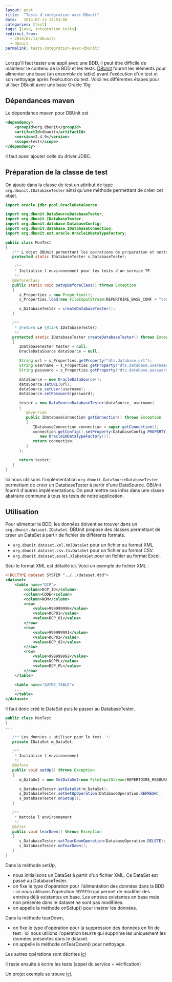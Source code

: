 ```yaml
---
layout: post
title:  "Tests d'intégration avec DBunit"
date:   2014-07-13 12:53:00
categories: [test]
tags: [java, integration tests]
redirect_from: 
  - 2014/07/13/dbunit/
  - dbunit
permalink: tests-integration-avec-dbunit/
---
```


Lorsqu'il faut tester une appli avec une BDD, il peut être difficile de maintenir le contenu de la BDD et les tests. [DBUnit](http://www.dbunit.org/) fournit les éléments pour alimenter une base (un ensemble de table) avant l'exécution d'un test et son nettoyage après l'exécution du test.
Voici les différentes étapes pour utiliser DBunit avec une base Oracle 10g

## Dépendances maven

Le dépendance maven pour DBUnit est

```xml
<dependency>
	<groupId>org.dbunit</groupId>
	<artifactId>dbunit</artifactId>
	<version>2.4.9</version>
	<scope>test</scope>
</dependency>
```

Il faut aussi ajouter celle du driver JDBC.

## Préparation de la classe de test

On ajoute dans la classe de test un attribut de type ``org.dbunit.IDatabaseTester`` ainsi qu'une méthode permettant de créer cet objet.

```java
import oracle.jdbc.pool.OracleDataSource;

import org.dbunit.DataSourceDatabaseTester;
import org.dbunit.IDatabaseTester;
import org.dbunit.database.DatabaseConfig;
import org.dbunit.database.IDatabaseConnection;
import org.dbunit.ext.oracle.Oracle10DataTypeFactory;

public class MonTest
{
   /** L'objet DBUnit permettant les opérations de préparation et nettoyage d'environnement. */
   protected static IDatabaseTester s_DatabaseTester;

	/**
    * Initialise l'environnement pour les tests d'un service TP.
    */
   @BeforeClass
   public static void setUpBeforeClass() throws Exception
   {
      s_Properties = new Properties();
      s_Properties.load(new FileInputStream(REPERTOIRE_BASE_CONF + "configuration.properties"));

      s_DatabaseTester = createDatabaseTester();
   }

   /**
    * @return Le {@link IDatabaseTester}.
    */
   protected static IDatabaseTester createDatabaseTester() throws Exception
   {
      IDatabaseTester tester = null;
      OracleDataSource dataSource = null;

      String url = s_Properties.getProperty("dts.database.url");
      String username = s_Properties.getProperty("dts.database.username");
      String password = s_Properties.getProperty("dts.database.password");

      dataSource = new OracleDataSource();
      dataSource.setURL(url);
      dataSource.setUser(username);
      dataSource.setPassword(password);

      tester = new DataSourceDatabaseTester(dataSource, username)
      {
         @Override
         public IDatabaseConnection getConnection() throws Exception
         {
            IDatabaseConnection connection = super.getConnection();
            connection.getConfig().setProperty(DatabaseConfig.PROPERTY_DATATYPE_FACTORY,
               new Oracle10DataTypeFactory());
            return connection;
         }
      };

      return tester;
   }
}
```

Ici nous utilisons l'implémentation ``org.dbunit.DataSourceDatabaseTester`` permettant de créer un DatabaseTester à partir d'une DataSource. DBUnit fournit d'autres implémentations.
On peut mettre ces infos dans une classe abstraire commune à tous les tests de notre application.

## Utilisation 

Pour alimenter la BDD, les données doivent se trouver dans un ``org.dbunit.dataset.IDataSet``. DBUnit propose des classes permettant de créer un DataSet à partir de fichier de différents formats.
* ``org.dbunit.dataset.xml.XmlDataSet`` pour un fichier au format XML.
* ``org.dbunit.dataset.csv.CsvDataSet`` pour un fichier au format CSV.
* ``org.dbunit.dataset.excel.XlsDataSet`` pour un fichier au format Excel.

Seul le format XML est détaillé ici.
Voici un exemple de fichier XML : 

```xml
<!DOCTYPE dataset SYSTEM "../../dataset.dtd">
<dataset>
	<table name="DCP">
		<column>DCP_ID</column>
		<column>CODE</column>
		<column>NOM</column>
		<row>
			<value>999999990</value>
			<value>DCP01</value>
			<value>DCP_01</value>
		</row>
		<row>
			<value>999999991</value>
			<value>DCP02</value>
			<value>DCP_02</value>
		</row>
		<row>
			<value>999999992</value>
			<value>DCPPL</value>
			<value>DCP_PL</value>
		</row>
	</table>

	<table name="AUTRE_TABLE">
	...
	</table>
</dataset>
```

Il faut donc créé le DataSet puis le passer au DatabaseTester. 

```java
public class MonTest
{
...

   /** Les données à utiliser pour le test. */
   private IDataSet m_DataSet;

   /**
    * Initialise l'environnement
    */
   @Before
   public void setUp() throws Exception
   {
      m_DataSet = new XmlDataSet(new FileInputStream(REPERTOIRE_RESOURCE_TEST + "rejets.xml"));

      s_DatabaseTester.setDataSet(m_DataSet);
      s_DatabaseTester.setSetUpOperation(DatabaseOperation.REFRESH);
      s_DatabaseTester.onSetup();
   }

   /**
    * Nettoie l'environnement
    */
   @After
   public void tearDown() throws Exception
   {
      s_DatabaseTester.setTearDownOperation(DatabaseOperation.DELETE);
      s_DatabaseTester.onTearDown();
   }
}
```

Dans la méthode setUp,
* nous initialisons un DataSet à partir d'un fichier XML. Ce DataSet est passé au DatabaseTester.
* on fixe le type d'opération pour l'alimentation des données dans la BDD : ici nous utilisons l'opération ``REFRESH`` qui permet de modifier des entrées déjà existantes en base. Les entrées existantes en base mais non présente dans le dataset ne sont pas modifiées.
* on appelle la méthode onSetup() pour insérer les données.

Dans la méthode tearDown,
* on fixe le type d'opération pour la suppression des données en fin de test : ici nous utilions l'opération ``DELETE`` qui supprime les uniquement les données présentes dans le dataset.
* on appelle la méthode onTearDown() pour nettoyage.

Les autres opérations sont décrites [ici](http://www.dbunit.org/components.html#databaseoperation)

Il reste ensuite à écrire les tests (appel du service + vérification)

Un projet exemple se trouve [ici](https://github.com/jgiovaresco/howto-dbunit).